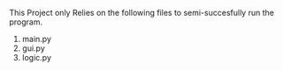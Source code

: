 This Project only Relies on the following files to semi-succesfully run the program. 
1) main.py
2) gui.py
3) logic.py
